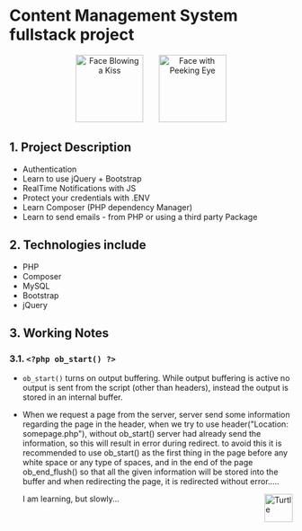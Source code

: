 # Content Management System fullstack project

<div align="center">
<img src="https://raw.githubusercontent.com/Tarikul-Islam-Anik/Animated-Fluent-Emojis/master/Emojis/Smilies/Face%20Blowing%20a%20Kiss.png" alt="Face Blowing a Kiss" width="120" /> &nbsp;&nbsp;&nbsp;&nbsp;&nbsp; <img src="https://raw.githubusercontent.com/Tarikul-Islam-Anik/Animated-Fluent-Emojis/master/Emojis/Smilies/Face%20with%20Peeking%20Eye.png" alt="Face with Peeking Eye" width="120" />
</div>

## 1. Project Description

- Authentication
- Learn to use jQuery + Bootstrap
- RealTime Notifications with JS
- Protect your credentials with .ENV
- Learn Composer (PHP dependency Manager)
- Learn to send emails - from PHP or using a third party Package

## 2. Technologies include

- PHP
- Composer
- MySQL
- Bootstrap
- jQuery

## 3. Working Notes

### 3.1. `<?php ob_start() ?>`

- `ob_start()` turns on output buffering. While output buffering is active no output is sent from the script (other than headers), instead the output is stored in an internal buffer.
- When we request a page from the server, server send some information regarding the page in the header, when we try to use header("Location: somepage.php"), without ob_start() server had already send the information, so this will result in error during redirect. to avoid this it is recommended to use ob_start() as the first thing in the page before any white space or any type of spaces, and in the end of the page ob_end_flush() so that all the given information will be stored into the buffer and when redirecting the page, it is redirected without error.....

  <p>
  I am learning, but slowly...
  <img align="right" src="https://raw.githubusercontent.com/Tarikul-Islam-Anik/Animated-Fluent-Emojis/master/Emojis/Animals/Turtle.png" alt="Turtle" width="50" height="50" />
  </p>
